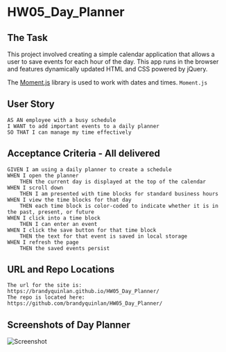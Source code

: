 # HW05_Day_Planner

## The Task

This project involved creating a simple calendar application that allows a user to save events for each hour of the day. This app runs in the browser and features dynamically updated HTML and CSS powered by jQuery.

The [Moment.js](https://momentjs.com/)  library is used to work with dates and times. `Moment.js`

## User Story

```
AS AN employee with a busy schedule
I WANT to add important events to a daily planner
SO THAT I can manage my time effectively
```

## Acceptance Criteria - All delivered

```
GIVEN I am using a daily planner to create a schedule
WHEN I open the planner
    THEN the current day is displayed at the top of the calendar
WHEN I scroll down
    THEN I am presented with time blocks for standard business hours
WHEN I view the time blocks for that day
    THEN each time block is color-coded to indicate whether it is in the past, present, or future
WHEN I click into a time block
    THEN I can enter an event
WHEN I click the save button for that time block
    THEN the text for that event is saved in local storage
WHEN I refresh the page
    THEN the saved events persist
```

## URL and Repo Locations

```
The url for the site is: https://brandyquinlan.github.io/HW05_Day_Planner/
The repo is located here: https://github.com/brandyquinlan/HW05_Day_Planner/
```

## Screenshots of Day Planner
![Screenshot](/../HW05_Screenshots-for-readme.png)
